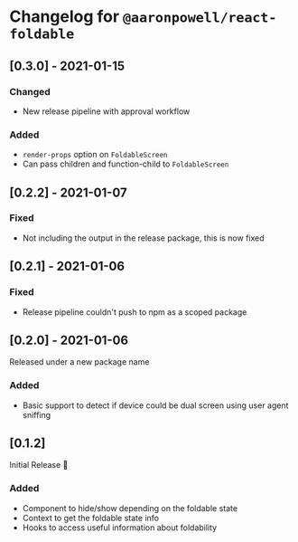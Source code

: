 # Changelog for `@aaronpowell/react-foldable`

## [0.3.0] - 2021-01-15

### Changed

- New release pipeline with approval workflow

### Added

- `render-props` option on `FoldableScreen`
- Can pass children and function-child to `FoldableScreen`

## [0.2.2] - 2021-01-07

### Fixed

- Not including the output in the release package, this is now fixed

## [0.2.1] - 2021-01-06

### Fixed

- Release pipeline couldn't push to npm as a scoped package

## [0.2.0] - 2021-01-06

Released under a new package name

### Added

- Basic support to detect if device could be dual screen using user agent sniffing

## [0.1.2]

Initial Release 🎉

### Added

- Component to hide/show depending on the foldable state
- Context to get the foldable state info
- Hooks to access useful information about foldability
